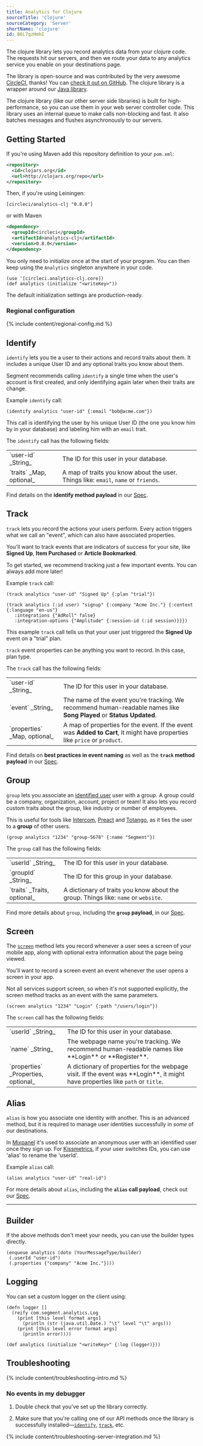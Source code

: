```yaml
---
title: Analytics for Clojure
sourceTitle: 'Clojure'
sourceCategory: 'Server'
shortName: 'clojure'
id: B6L7qzHmhI
---
```

The clojure library lets you record analytics data from your clojure code. The requests hit our servers, and then we route your data to any analytics service you enable on your destinations page.

The library is open-source and was contributed by the very awesome [CircleCI](https://circleci.com/), thanks! You can [check it out on GitHub](https://github.com/circleci/analytics-clj). The clojure library is a wrapper around our [Java library](https://github.com/segmentio/analytics-java).

The clojure library (like our other server side libraries) is built for high-performance, so you can use them in your web server controller code. This library uses an internal queue to make calls non-blocking and fast. It also batches messages and flushes asynchronously to our servers.

## Getting Started

If you're using Maven add this repository definition to your `pom.xml`:

```xml
<repository>
  <id>clojars.org</id>
  <url>http://clojars.org/repo</url>
</repository>
```

Then, if you're using Leiningen:

```
[circleci/analytics-clj "0.8.0"]
```

or with Maven

```xml
<dependency>
  <groupId>circleci</groupId>
  <artifactId>analytics-clj</artifactId>
  <version>0.8.0</version>
</dependency>
```

You only need to initialize once at the start of your program. You can then keep
using the `Analytics` singleton anywhere in your code.

```
(use '[circleci.analytics-clj.core])
(def analytics (initialize "<writeKey>"))
```

The default initialization settings are production-ready.

### Regional configuration
{% include content/regional-config.md %}

## Identify

`identify` lets you tie a user to their actions and record traits about them. It includes a unique User ID and any optional traits you know about them.

Segment recommends calling `identify` a single time when the user's account is first created, and only identifying again later when their traits are change.

Example `identify` call:

```
(identify analytics "user-id" {:email "bob@acme.com"})
```

This call is identifying the user by his unique User ID (the one you know him by in your database) and labeling him with an `email` trait.

The `identify` call has the following fields:

<table class="api-table">
  <tr>
    <td>`user-id` _String_</td>
    <td>The ID for this user in your database.</td>
  </tr>
  <tr>
    <td>`traits` _Map, optional_</td>
    <td>A map of traits you know about the user. Things like: <code>email</code>, <code>name</code> or <code>friends</code>.</td>
  </tr>
</table>

Find details on the **identify method payload** in our [Spec](/docs/connections/spec/identify/).

## Track

`track` lets you record the actions your users perform.  Every action triggers what we call an "event", which can also have associated properties.

You'll want to track events that are indicators of success for your site, like **Signed Up**, **Item Purchased** or **Article Bookmarked**.

To get started, we recommend tracking just a few important events. You can always add more later!

Example `track` call:

```
(track analytics "user-id" "Signed Up" {:plan "trial"})
```

```
(track analytics (:id user) "signup" {:company "Acme Inc."} {:context {:language "en-us"}
   :integrations {"AdRoll" false}
   :integration-options {"Amplitude" {:session-id (:id session)}}})
```

This example `track` call tells us that your user just triggered the **Signed Up** event on a "trial" plan.

`track` event properties can be anything you want to record. In this case, plan type.

The `track` call has the following fields:

<table class="api-table">
  <tr>
    <td>`user-id` _String_</td>
    <td>The ID for this user in your database.</td>
  </tr>
  <tr>
    <td>`event` _String_</td>
    <td>The name of the event you're tracking. We recommend human-readable names like <strong>Song Played</strong> or <strong>Status Updated</strong>.</td>
  </tr>
  <tr>
    <td>`properties` _Map, optional_</td>
    <td>A map of properties for the event. If the event was <strong>Added to Cart</strong>, it might have properties like <code>price</code> or <code>product</code>.</td>
  </tr>
</table>

Find details on **best practices in event naming** as well as the **`track` method payload** in our [Spec](/docs/connections/spec/track/).

## Group

`group` lets you associate an [identified user](/docs/connections/sources/catalog/libraries/server/java/#identify) user with a group. A group could be a company, organization, account, project or team! It also lets you record custom traits about the group, like industry or number of employees.

This is useful for tools like [Intercom](/docs/connections/destinations/catalog/intercom/), [Preact](/docs/connections/destinations/catalog/preact/) and [Totango](/docs/connections/destinations/catalog/totango/), as it ties the user to a **group** of other users.


```
(group analytics "1234" "group-5678" {:name "Segment"})
```

The `group` call has the following fields:

<table class="api-table">
  <tr>
    <td>`userId` _String_</td>
    <td>The ID for this user in your database.</td>
  </tr>
  <tr>
    <td>`groupId` _String_</td>
    <td>The ID for this group in your database.</td>
  </tr>
  <tr>
    <td>`traits` _Traits, optional_</td>
    <td>A dictionary of traits you know about the group. Things like: <code>name</code> or <code>website</code>.</td>
  </tr>
</table>

Find more details about `group`, including the **`group` payload**, in our [Spec](/docs/connections/spec/group/).

## Screen

The [`screen`](/docs/connections/spec/screen/) method lets you record whenever a user sees a screen of your mobile app, along with optional extra information about the page being viewed.

You'll want to record a screen event an event whenever the user opens a screen in your app.

Not all services support screen, so when it's not supported explicitly, the screen method tracks as an event with the same parameters.

```
(screen analytics "1234" "Login" {:path "/users/login"})
```

The `screen` call has the following fields:

<table class="api-table">
  <tr>
    <td>`userId` _String_</td>
    <td>The ID for this user in your database.</td>
  </tr>
  <tr>
    <td>`name` _String_</td>
    <td>The webpage name you're tracking. We recommend human-readable names like **Login** or **Register**.</td>
  </tr>
  <tr>
    <td>`properties` _Properties, optional_</td>
    <td>A dictionary of properties for the webpage visit. If the event was **Login**, it might have properties like <code>path</code> or <code>title</code>.</td>
  </tr>
</table>

## Alias

`alias` is how you associate one identity with another. This is an advanced method, but it is required to manage user identities successfully in *some* of our destinations.

In [Mixpanel](/docs/connections/destinations/catalog/mixpanel/#alias) it's used to associate an anonymous user with an identified user once they sign up. For [Kissmetrics](/docs/connections/destinations/catalog/kissmetrics/#alias), if your user switches IDs, you can use 'alias' to rename the 'userId'.

Example `alias` call:

```
(alias analytics "user-id" "real-id")
```

For more details about `alias`, including the **`alias` call payload**, check out our [Spec](/docs/connections/spec/alias/).

---

## Builder

If the above methods don't meet your needs, you can use the builder types directly.

```
(enqueue analytics (doto (YourMessageType/builder)
 (.userId "user-id")
 (.properties {"company" "Acme Inc."})))
```

## Logging

You can set a custom logger on the client using:

```
(defn logger []
  (reify com.segment.analytics.Log
    (print [this level format args]
      (println (str (java.util.Date.) "\t" level "\t" args)))
    (print [this level error format args]
      (println error))))

(def analytics (initialize "<writeKey>" {:log (logger)}))
```

## Troubleshooting

{% include content/troubleshooting-intro.md %}

<!-- LR: no quickstart for this file. removing this include and manually putting in a flat text version that can be customized {% include content/troubleshooting-server-debugger.md %} -->

### No events in my debugger

1. Double check that you've set up the library correctly.

2. Make sure that you're calling one of our API methods once the library is successfully installed—[`identify`](#identify), [`track`](#track), etc.



{% include content/troubleshooting-server-integration.md %}
